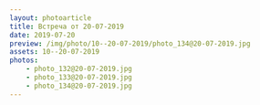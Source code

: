 ```yaml
---
layout: photoarticle
title: Встреча от 20-07-2019
date: 2019-07-20
preview: /img/photo/10--20-07-2019/photo_134@20-07-2019.jpg
assets: 10--20-07-2019
photos:
    - photo_132@20-07-2019.jpg
    - photo_133@20-07-2019.jpg
    - photo_134@20-07-2019.jpg
---
```

